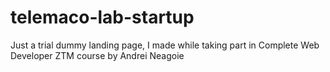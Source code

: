# telemaco-lab-startup
Just a trial dummy landing page, I made while taking part in Complete Web Developer ZTM course by Andrei Neagoie

